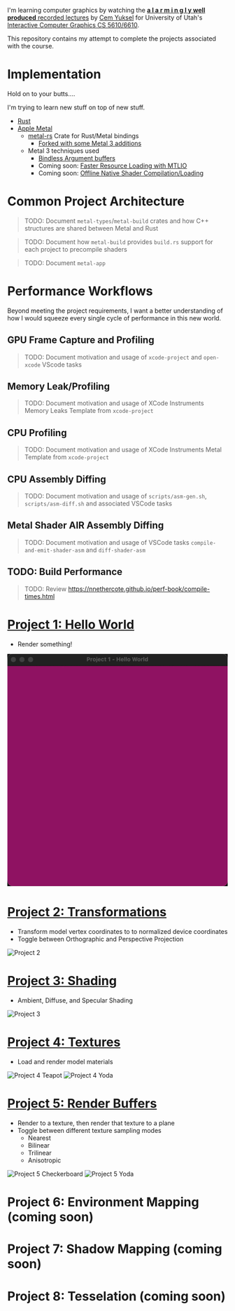I'm learning computer graphics by watching the [**a l a r m i n g l y well produced** recorded lectures](https://www.youtube.com/playlist?list=PLplnkTzzqsZS3R5DjmCQsqupu43oS9CFN) by [Cem Yuksel](http://www.cemyuksel.com/) for University of Utah's [Interactive Computer Graphics CS 5610/6610](https://graphics.cs.utah.edu/courses/cs6610/spring2022/).

This repository contains my attempt to complete the projects associated with the course.

# Implementation

Hold on to your butts....

I'm trying to learn new stuff on top of new stuff.

- [Rust](https://www.rust-lang.org/)
- [Apple Metal](https://developer.apple.com/metal/)
    - [metal-rs](https://github.com/gfx-rs/metal-rs) Crate for Rust/Metal bindings
        - [Forked with some Metal 3 additions](https://github.com/gfx-rs/metal-rs/compare/master...peterwmwong:metal3)
    - Metal 3 techniques used
        - [Bindless Argument buffers](https://developer.apple.com/videos/play/wwdc2022/10101/)
        - Coming soon: [Faster Resource Loading with MTLIO](https://developer.apple.com/videos/play/wwdc2022/10104/)
        - Coming soon: [Offline Native Shader Compilation/Loading](https://developer.apple.com/videos/play/wwdc2022/10102/)

# Common Project Architecture

> TODO: Document `metal-types`/`metal-build` crates and how C++ structures are shared between Metal and Rust

> TODO: Document how `metal-build` provides `build.rs` support for each project to precompile shaders

> TODO: Document `metal-app`

# Performance Workflows

Beyond meeting the project requirements, I want a better understanding of how I would squeeze every single cycle of performance in this new world.

## GPU Frame Capture and Profiling

> TODO: Document motivation and usage of `xcode-project` and `open-xcode` VScode tasks

## Memory Leak/Profiling

> TODO: Document motivation and usage of XCode Instruments Memory Leaks Template from `xcode-project`

## CPU Profiling

> TODO: Document motivation and usage of XCode Instruments Metal Template from `xcode-project`

## CPU Assembly Diffing

> TODO: Document motivation and usage of `scripts/asm-gen.sh`, `scripts/asm-diff.sh` and associated VSCode tasks

## Metal Shader AIR Assembly Diffing

> TODO: Document motivation and usage of VSCode tasks `compile-and-emit-shader-asm` and `diff-shader-asm`

## TODO: Build Performance

> TODO: Review https://nnethercote.github.io/perf-book/compile-times.html

# [Project 1: Hello World](./proj-1-hello-world/)

- Render something!

![Project 1](./proj-1-hello-world/p1.gif)


# [Project 2: Transformations](./proj-2-transformations/)

- Transform model vertex coordinates to to normalized device coordinates
- Toggle between Orthographic and Perspective Projection

![Project 2](./proj-2-transformations/p2.gif)


# [Project 3: Shading](./proj-3-shading/)

- Ambient, Diffuse, and Specular Shading

![Project 3](./proj-3-shading/p3.gif)


# [Project 4: Textures](./proj-4-textures/)

- Load and render model materials

![Project 4 Teapot](./proj-4-textures/p4.gif)
![Project 4 Yoda](./proj-4-textures/p4-yoda.gif)


# [Project 5: Render Buffers](./proj-5-render-buffers/)

- Render to a texture, then render that texture to a plane
- Toggle between different texture sampling modes
    - Nearest
    - Bilinear
    - Trilinear
    - Anisotropic

![Project 5 Checkerboard](./proj-5-render-buffers/p5-checkerboard.gif)
![Project 5 Yoda](./proj-5-render-buffers/p5-yoda.gif)

# Project 6: Environment Mapping (coming soon)

# Project 7: Shadow Mapping (coming soon)

# Project 8: Tesselation (coming soon)
